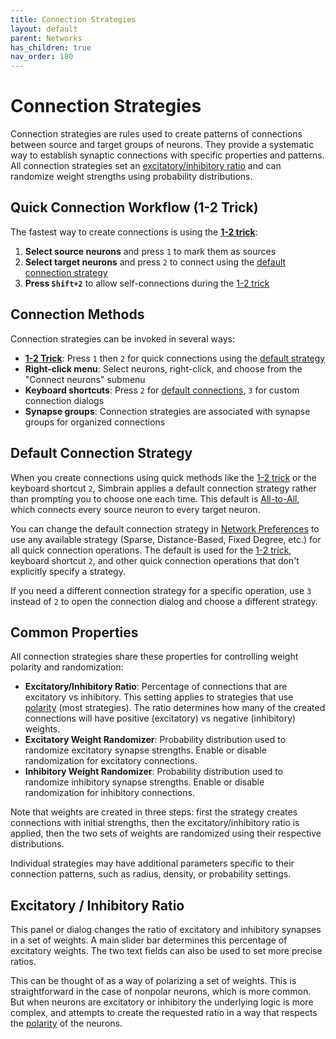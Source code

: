 ```yaml
---
title: Connection Strategies
layout: default
parent: Networks
has_children: true
nav_order: 180
---
```


# Connection Strategies

Connection strategies are rules used to create patterns of connections between source and target groups of neurons. They provide a systematic way to establish synaptic connections with specific properties and patterns. All connection strategies set an [excitatory/inhibitory ratio](#excitatory--inhibitory-ratio) and can randomize weight strengths using probability distributions.

## Quick Connection Workflow (1-2 Trick)

The fastest way to create connections is using the **[1-2 trick](/buildingBasics.html#quick-connect-1-2-trick)**:

1. **Select source neurons** and press `1` to mark them as sources
2. **Select target neurons** and press `2` to connect using the [default connection strategy](#default-connection-strategy)
3. **Press `Shift+2`** to allow self-connections during the [1-2 trick](/buildingBasics.html#quick-connect-1-2-trick)

## Connection Methods

Connection strategies can be invoked in several ways:

- **[1-2 Trick](/buildingBasics.html#quick-connect-1-2-trick)**: Press `1` then `2` for quick connections using the [default strategy](#default-connection-strategy)
- **Right-click menu**: Select neurons, right-click, and choose from the "Connect neurons" submenu
- **Keyboard shortcuts**: Press `2` for [default connections](#default-connection-strategy), `3` for custom connection dialogs
- **Synapse groups**: Connection strategies are associated with synapse groups for organized connections


## Default Connection Strategy

When you create connections using quick methods like the [1-2 trick](/buildingBasics.html#quick-connect-1-2-trick) or the keyboard shortcut `2`, Simbrain applies a default connection strategy rather than prompting you to choose one each time. This default is [All-to-All](allToAll), which connects every source neuron to every target neuron.

You can change the default connection strategy in [Network Preferences](../ui/networkPreferences) to use any available strategy (Sparse, Distance-Based, Fixed Degree, etc.) for all quick connection operations. The default is used for the [1-2 trick](/buildingBasics.html#quick-connect-1-2-trick), keyboard shortcut `2`, and other quick connection operations that don't explicitly specify a strategy.

If you need a different connection strategy for a specific operation, use `3` instead of `2` to open the connection dialog and choose a different strategy.

## Common Properties

All connection strategies share these properties for controlling weight polarity and randomization:

- **Excitatory/Inhibitory Ratio**: Percentage of connections that are excitatory vs inhibitory. This setting applies to strategies that use [polarity](../neurons/#polarity) (most strategies). The ratio determines how many of the created connections will have positive (excitatory) vs negative (inhibitory) weights.
- **Excitatory Weight Randomizer**: Probability distribution used to randomize excitatory synapse strengths. Enable or disable randomization for excitatory connections.
- **Inhibitory Weight Randomizer**: Probability distribution used to randomize inhibitory synapse strengths. Enable or disable randomization for inhibitory connections.

Note that weights are created in three steps: first the strategy creates connections with initial strengths, then the excitatory/inhibitory ratio is applied, then the two sets of weights are randomized using their respective distributions.

Individual strategies may have additional parameters specific to their connection patterns, such as radius, density, or probability settings.

## Excitatory / Inhibitory Ratio

This panel or dialog changes the ratio of excitatory and inhibitory synapses in a set of weights. A main slider bar determines this percentage of excitatory weights. The two text fields can also be used to set more precise ratios.

This can be thought of as a way of polarizing a set of weights. This is straightforward in the case of nonpolar neurons, which is more common. But when neurons are excitatory or inhibitory the underlying logic is more complex, and attempts to create the requested ratio in a way that respects the [polarity](../neurons/#polarity) of the neurons.
